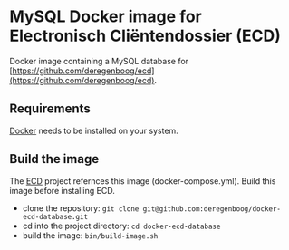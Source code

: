 # MySQL Docker image for Electronisch Cliëntendossier (ECD)

Docker image containing a MySQL database for [https://github.com/deregenboog/ecd](https://github.com/deregenboog/ecd).

## Requirements

[Docker](https://docs.docker.com/) needs to be installed on your system.

## Build the image

The [ECD](https://github.com/deregenboog/ecd) project refernces this image (docker-compose.yml). Build this image before installing ECD.

 - clone the repository: `git clone git@github.com:deregenboog/docker-ecd-database.git`
 - cd into the project directory: `cd docker-ecd-database`
 - build the image: `bin/build-image.sh`
